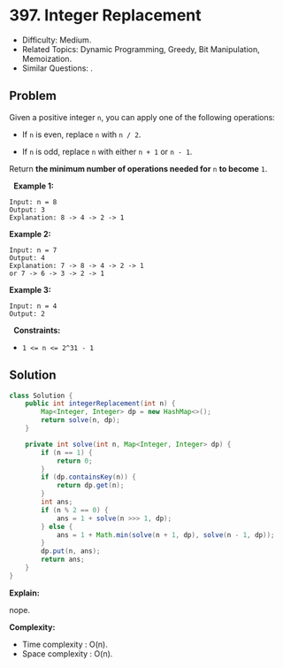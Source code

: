 # 397. Integer Replacement

- Difficulty: Medium.
- Related Topics: Dynamic Programming, Greedy, Bit Manipulation, Memoization.
- Similar Questions: .

## Problem

Given a positive integer ```n```, you can apply one of the following operations:


	
- If ```n``` is even, replace ```n``` with ```n / 2```.
	
- If ```n``` is odd, replace ```n``` with either ```n + 1``` or ```n - 1```.


Return **the minimum number of operations needed for** ```n``` **to become** ```1```.

 
**Example 1:**

```
Input: n = 8
Output: 3
Explanation: 8 -> 4 -> 2 -> 1
```

**Example 2:**

```
Input: n = 7
Output: 4
Explanation: 7 -> 8 -> 4 -> 2 -> 1
or 7 -> 6 -> 3 -> 2 -> 1
```

**Example 3:**

```
Input: n = 4
Output: 2
```

 
**Constraints:**


	
- ```1 <= n <= 2^31 - 1```



## Solution

```java
class Solution {
    public int integerReplacement(int n) {
        Map<Integer, Integer> dp = new HashMap<>();
        return solve(n, dp);
    }

    private int solve(int n, Map<Integer, Integer> dp) {
        if (n == 1) {
            return 0;
        }
        if (dp.containsKey(n)) {
            return dp.get(n);
        }
        int ans;
        if (n % 2 == 0) {
            ans = 1 + solve(n >>> 1, dp);
        } else {
            ans = 1 + Math.min(solve(n + 1, dp), solve(n - 1, dp));
        }
        dp.put(n, ans);
        return ans;
    }
}
```

**Explain:**

nope.

**Complexity:**

* Time complexity : O(n).
* Space complexity : O(n).
